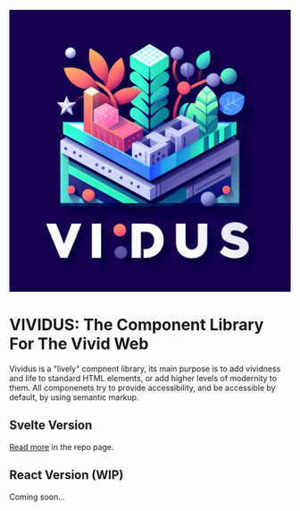 ![vividus logo](./assets/logo.jpg 'VIVIDUS Logo')

# VIVIDUS: The Component Library For The Vivid Web

Vividus is a "lively" compnent library, its main purpose is to add vividness and life to standard HTML elements, or add higher levels of modernity to them.
All componenets try to provide accessibility, and be accessible by default, by using semantic markup.

## Svelte Version

[Read more](./svelte/README.md) in the repo page.

## React Version (WIP)

Coming soon...
